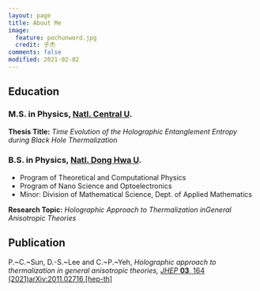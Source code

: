 ```yaml
---
layout: page
title: About Me
image:
  feature: pochunword.jpg
  credit: 子杰
comments: false
modified: 2021-02-02
---
```

## Education
### M.S. in Physics, [Natl. Central U](https://www.phy.ncu.edu.tw/en/%E9%A6%96%E9%A0%81-english/).
**Thesis Title:**
*Time Evolution of the Holographic Entanglement Entropy during Black Hole Thermalization*

### B.S. in Physics, [Natl. Dong Hwa U](https://phys.ndhu.edu.tw/).
* Program of Theoretical and Computational Physics
* Program of Nano Science and Optoelectronics
* Minor: Division of Mathematical Science, Dept. of Applied Mathematics

**Research Topic:**
*Holographic Approach to Thermalization inGeneral Anisotropic Theories*


## Publication
P.~C.~Sun, D.-S.~Lee and C.~P.~Yeh, *Holographic approach to thermalization in general anisotropic theories,* [*JHEP* **03**, 164 (2021)](https://doi.org/10.1007/JHEP03(2021)164)[arXiv:2011.02716 [hep-th]](https://inspirehep.net/literature/1828509)
